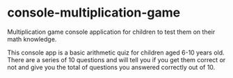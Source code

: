 # console-multiplication-game
Multiplication game console application for children to test them on their math knowledge.

This console app is a basic arithmetic quiz for children aged 6-10 years old. There are a series of 10 questions and will tell you if you get them correct 
or not and give you the total of questions you answered correctly out of 10.
